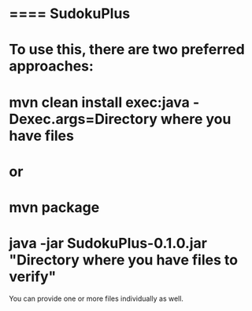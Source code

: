 ====
SudokuPlus
======
To use this, there are two preferred approaches:
======
mvn clean install exec:java  -Dexec.args=Directory where you have files
======
or 
======
mvn package 
=====
java -jar SudokuPlus-0.1.0.jar "Directory where you have files to verify" 
======
You can provide one or more files individually as well.
